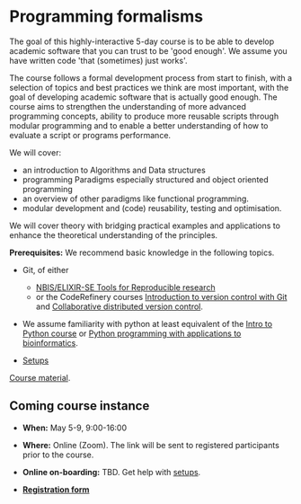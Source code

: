 # Programming formalisms

The goal of this highly-interactive 5-day course is to be able to develop academic software that you can trust to be 'good enough'. We assume you have written code 'that (sometimes) just works'.

The course follows a formal development process from start to finish, with a selection of topics and best practices we think are most important, with the goal of developing academic software that is actually good enough. The course aims to strengthen the understanding of more advanced programming concepts, ability to produce more reusable scripts through modular programming and to enable a better understanding of how to evaluate a script or programs performance.

We will cover:

- an introduction to Algorithms and Data structures
- programming Paradigms especially structured and object oriented programming
- an overview of other paradigms like functional programming.
- modular development and (code) reusability, testing and optimisation.

We will cover theory with bridging practical examples and applications to enhance the theoretical understanding of the principles.

**Prerequisites:** We recommend basic knowledge in the following topics.

- Git, of either
    - [NBIS/ELIXIR-SE Tools for Reproducible research](https://nbis-reproducible-research.readthedocs.io/en/course_2104/)
    - or the CodeRefinery courses [Introduction to version control with Git](https://coderefinery.github.io/git-intro/) and [Collaborative distributed version control](https://coderefinery.github.io/git-collaborative/).
- We assume familiarity with python at least equivalent of the [Intro to Python course](https://uppmax.github.io/uppmax_intro_python/) or [Python programming with applications to bioinformatics](https://uppsala.instructure.com/courses/85913).

- [Setups](https://uppmax.github.io/programming_formalisms/prereqs/)

[Course material](https://uppmax.github.io/programming_formalisms/).

## Coming course instance

- **When:** May 5-9, 9:00-16:00
- **Where:** Online (Zoom). The link will be sent to registered participants prior to the course.
- **Online on-boarding:** TBD. Get help with [setups](https://uppmax.github.io/programming_formalisms/prereqs/).

- **[Registration form](https://forms.gle/QS4yse2g4zSmDZoR8)**

